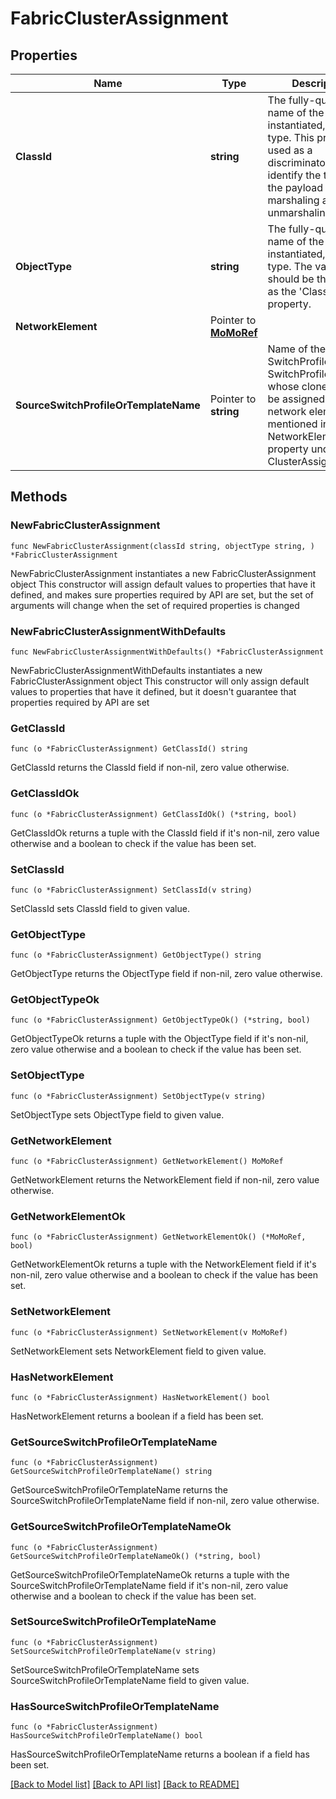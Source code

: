 # FabricClusterAssignment

## Properties

Name | Type | Description | Notes
------------ | ------------- | ------------- | -------------
**ClassId** | **string** | The fully-qualified name of the instantiated, concrete type. This property is used as a discriminator to identify the type of the payload when marshaling and unmarshaling data. | [default to "fabric.ClusterAssignment"]
**ObjectType** | **string** | The fully-qualified name of the instantiated, concrete type. The value should be the same as the &#39;ClassId&#39; property. | [default to "fabric.ClusterAssignment"]
**NetworkElement** | Pointer to [**MoMoRef**](MoMoRef.md) |  | [optional] 
**SourceSwitchProfileOrTemplateName** | Pointer to **string** | Name of the source SwitchProfile or SwitchProfileTemplate whose clone has to be assigned to the network element mentioned in NetworkElement property under ClusterAssignments. | [optional] 

## Methods

### NewFabricClusterAssignment

`func NewFabricClusterAssignment(classId string, objectType string, ) *FabricClusterAssignment`

NewFabricClusterAssignment instantiates a new FabricClusterAssignment object
This constructor will assign default values to properties that have it defined,
and makes sure properties required by API are set, but the set of arguments
will change when the set of required properties is changed

### NewFabricClusterAssignmentWithDefaults

`func NewFabricClusterAssignmentWithDefaults() *FabricClusterAssignment`

NewFabricClusterAssignmentWithDefaults instantiates a new FabricClusterAssignment object
This constructor will only assign default values to properties that have it defined,
but it doesn't guarantee that properties required by API are set

### GetClassId

`func (o *FabricClusterAssignment) GetClassId() string`

GetClassId returns the ClassId field if non-nil, zero value otherwise.

### GetClassIdOk

`func (o *FabricClusterAssignment) GetClassIdOk() (*string, bool)`

GetClassIdOk returns a tuple with the ClassId field if it's non-nil, zero value otherwise
and a boolean to check if the value has been set.

### SetClassId

`func (o *FabricClusterAssignment) SetClassId(v string)`

SetClassId sets ClassId field to given value.


### GetObjectType

`func (o *FabricClusterAssignment) GetObjectType() string`

GetObjectType returns the ObjectType field if non-nil, zero value otherwise.

### GetObjectTypeOk

`func (o *FabricClusterAssignment) GetObjectTypeOk() (*string, bool)`

GetObjectTypeOk returns a tuple with the ObjectType field if it's non-nil, zero value otherwise
and a boolean to check if the value has been set.

### SetObjectType

`func (o *FabricClusterAssignment) SetObjectType(v string)`

SetObjectType sets ObjectType field to given value.


### GetNetworkElement

`func (o *FabricClusterAssignment) GetNetworkElement() MoMoRef`

GetNetworkElement returns the NetworkElement field if non-nil, zero value otherwise.

### GetNetworkElementOk

`func (o *FabricClusterAssignment) GetNetworkElementOk() (*MoMoRef, bool)`

GetNetworkElementOk returns a tuple with the NetworkElement field if it's non-nil, zero value otherwise
and a boolean to check if the value has been set.

### SetNetworkElement

`func (o *FabricClusterAssignment) SetNetworkElement(v MoMoRef)`

SetNetworkElement sets NetworkElement field to given value.

### HasNetworkElement

`func (o *FabricClusterAssignment) HasNetworkElement() bool`

HasNetworkElement returns a boolean if a field has been set.

### GetSourceSwitchProfileOrTemplateName

`func (o *FabricClusterAssignment) GetSourceSwitchProfileOrTemplateName() string`

GetSourceSwitchProfileOrTemplateName returns the SourceSwitchProfileOrTemplateName field if non-nil, zero value otherwise.

### GetSourceSwitchProfileOrTemplateNameOk

`func (o *FabricClusterAssignment) GetSourceSwitchProfileOrTemplateNameOk() (*string, bool)`

GetSourceSwitchProfileOrTemplateNameOk returns a tuple with the SourceSwitchProfileOrTemplateName field if it's non-nil, zero value otherwise
and a boolean to check if the value has been set.

### SetSourceSwitchProfileOrTemplateName

`func (o *FabricClusterAssignment) SetSourceSwitchProfileOrTemplateName(v string)`

SetSourceSwitchProfileOrTemplateName sets SourceSwitchProfileOrTemplateName field to given value.

### HasSourceSwitchProfileOrTemplateName

`func (o *FabricClusterAssignment) HasSourceSwitchProfileOrTemplateName() bool`

HasSourceSwitchProfileOrTemplateName returns a boolean if a field has been set.


[[Back to Model list]](../README.md#documentation-for-models) [[Back to API list]](../README.md#documentation-for-api-endpoints) [[Back to README]](../README.md)


